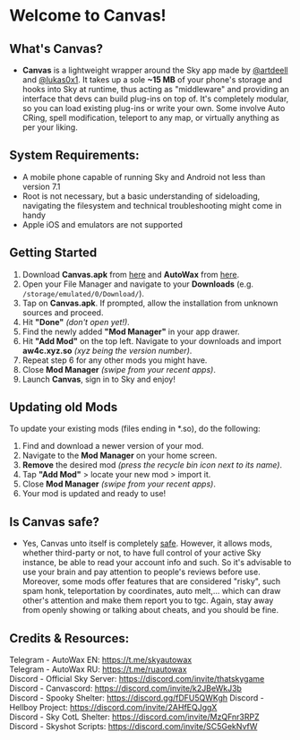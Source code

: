 # Welcome to Canvas!

## What's Canvas?
- **Canvas** is a lightweight wrapper around the Sky app made by [@artdeell](https://github.com/artdeell) and [@lukas0x1](https://github.com/lukas0x1). It takes up a sole **~15 MB** of your phone's storage and hooks into Sky at runtime, thus acting as "middleware" and providing an interface that devs can build plug-ins on top of. It's completely modular, so you can load existing plug-ins or write your own. Some involve Auto CRing, spell modification, teleport to any map, or virtually anything as per your liking.

## System Requirements:
- A mobile phone capable of running Sky and Android not less than version 7.1
- Root is not necessary, but a basic understanding of sideloading, navigating the filesystem and technical troubleshooting might come in handy
- Apple iOS and emulators are not supported

## Getting Started

1. Download **Canvas.apk** from [here](https://github.com/lukas0x1/SML-filehost/releases/latest/download/Canvas.apk) and **AutoWax** from [here](https://cdn.discordapp.com/attachments/1015510665013776454/1049046311640502322/libaw4c.1.2.0.so).
2. Open your File Manager and navigate to your **Downloads** (e.g. `/storage/emulated/0/Download/`).
3. Tap on **Canvas.apk**. If prompted, allow the installation from unknown sources and proceed.
4. Hit **"Done"** *(don't open yet!)*.
5. Find the newly added **"Mod Manager"** in your app drawer.
6. Hit **"Add Mod"** on the top left. Navigate to your downloads and import **aw4c.xyz.so** *(xyz being the version number)*.
7. Repeat step 6 for any other mods you might have.
8. Close **Mod Manager** *(swipe from your recent apps)*.
9. Launch **Canvas**, sign in to Sky and enjoy!

## Updating old Mods
To update your existing mods (files ending in *.so), do the following:
1. Find and download a newer version of your mod.
2. Navigate to the **Mod Manager** on your home screen.
3. **Remove** the desired mod *(press the recycle bin icon next to its name)*.
4. Tap **"Add Mod"** > locate your new mod > import it.
5. Close **Mod Manager** *(swipe from your recent apps)*.
6. Your mod is updated and ready to use!

## Is Canvas safe?
- Yes, Canvas unto itself is completely [safe](https://www.virustotal.com/gui/file/b4064bc6ef11bdc21f144ba7ba6973d9e951e7714b35ac153d65fed099348029/). However, it allows mods, whether third-party or not, to have full control of your active Sky instance, be able to read your account info and such. So it's advisable to use your brain and pay attention to people's reviews before use. Moreover, some mods offer features that are considered "risky", such spam honk, teleportation by coordinates, auto melt,... which can draw other's attention and make them report you to tgc. Again, stay away from openly showing or talking about cheats, and you should be fine.

## Credits & Resources:
Telegram - AutoWax EN: https://t.me/skyautowax  
Telegram - AutoWax RU: https://t.me/ruautowax  
Discord - Official Sky Server: https://discord.com/invite/thatskygame  
Discord - Canvascord: https://discord.com/invite/k2JBeWkJ3b  
Discord - Spooky Shelter: https://discord.gg/fDFU5QWKgh
Discord - Hellboy Project: https://discord.com/invite/2AHfEQJggX  
Discord - Sky CotL Shelter: https://discord.com/invite/MzQFnr3RPZ  
Discord - Skyshot Scripts: https://discord.com/invite/SC5GekNvfW  
